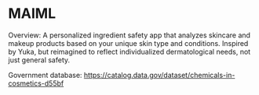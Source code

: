 # MAIML
Overview:
A personalized ingredient safety app that analyzes skincare and makeup products based on your unique skin type and conditions. Inspired by Yuka, but reimagined to reflect individualized dermatological needs, not just general safety.

Government database: https://catalog.data.gov/dataset/chemicals-in-cosmetics-d55bf 
